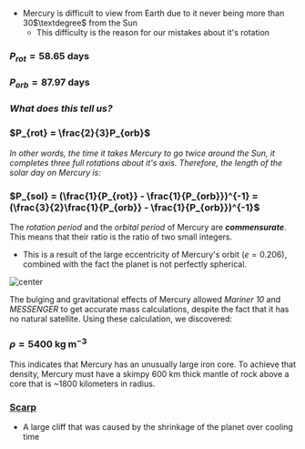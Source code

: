 - Mercury is difficult to view from Earth due to it never being more than 30$\textdegree$ from the Sun
	- This difficulty is the reason for our mistakes about it's rotation

### $P_{rot}=\text{58.65 days}$ 
### $P_{orb}=\text{87.97 days}$ 

### *What does this tell us?*
###  $P_{rot} = \frac{2}{3}P_{orb}$ 

 *In other words, the time it takes Mercury to go twice around the Sun, it completes three full rotations about it's axis. Therefore, the length of the solar day on Mercury is:*
### $P_{sol} = (\frac{1}{P_{rot}} - \frac{1}{P_{orb}})^{-1} = (\frac{3}{2}\frac{1}{P_{orb}} - \frac{1}{P_{orb}})^{-1}$  

The *rotation period* and the *orbital period* of Mercury are ***commensurate***. This means that their ratio is the ratio of two small integers.
- This is a result of the large eccentricity of Mercury's orbit $(e = 0.206),$ combined with the fact the planet is not perfectly spherical.

![center](../../zassets/Pasted%20image%2020230919095707.png)

The bulging and gravitational effects of Mercury allowed *Mariner 10* and *MESSENGER* to get accurate mass calculations, despite the fact that it has no natural satellite. Using these calculation, we discovered:
### $\rho = \text{5400 kg m}^{-3}$ 

This indicates that Mercury has an unusually large iron core. To achieve that density, Mercury must have a skimpy 600 km thick mantle of rock above a core that is ~1800 kilometers in radius.

### [Scarp](ASTRO2%2009-18-23%20Lecture%2010.md)
- A large cliff that was caused by the shrinkage of the planet over cooling time

